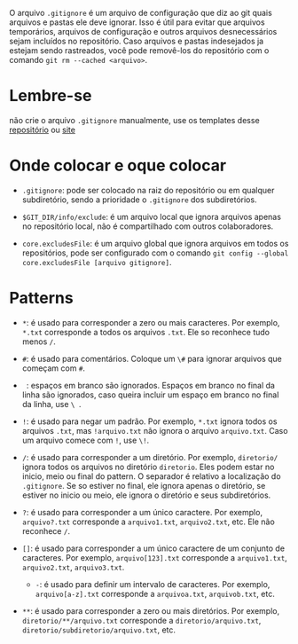 O arquivo `.gitignore` é um arquivo de configuração que diz ao git quais arquivos e pastas ele deve ignorar. Isso é útil para evitar que arquivos temporários, arquivos de configuração e outros arquivos desnecessários sejam incluídos no repositório. Caso arquivos e pastas indesejados ja estejam sendo rastreados, você pode removê-los do repositório com o comando `git rm --cached <arquivo>`.

# Lembre-se

não crie o arquivo `.gitignore` manualmente, use os templates desse [repositório](https://github.com/github/gitignore) ou [site](https://www.toptal.com/developers/gitignore)

# Onde colocar e oque colocar

- `.gitignore`: pode ser colocado na raiz do repositório ou em qualquer subdiretório, sendo a prioridade o `.gitignore` dos subdiretórios.

- `$GIT_DIR/info/exclude`: é um arquivo local que ignora arquivos apenas no repositório local, não é compartilhado com outros colaboradores.

- `core.excludesFile`: é um arquivo global que ignora arquivos em todos os repositórios, pode ser configurado com o comando `git config --global core.excludesFile [arquivo gitignore]`.

# Patterns

- `*`: é usado para corresponder a zero ou mais caracteres. Por exemplo, `*.txt` corresponde a todos os arquivos `.txt`. Ele so reconhece tudo menos `/`.

- `#`: é usado para comentários. Coloque um `\#` para ignorar arquivos que começam com `#`.

- ` `: espaços em branco são ignorados. Espaços em branco no final da linha são ignorados, caso queira incluir um espaço em branco no final da linha, use `\ `.

- `!`: é usado para negar um padrão. Por exemplo, `*.txt` ignora todos os arquivos `.txt`, mas `!arquivo.txt` não ignora o arquivo `arquivo.txt`. Caso um arquivo comece com `!`, use `\!`.

- `/`: é usado para corresponder a um diretório. Por exemplo, `diretorio/` ignora todos os arquivos no diretório `diretorio`. Eles podem estar no inicio, meio ou final do pattern. O separador é relativo a localização do `.gitignore`. Se so estiver no final, ele ignora apenas o diretório, se estiver no inicio ou meio, ele ignora o diretório e seus subdiretórios.

- `?`: é usado para corresponder a um único caractere. Por exemplo, `arquivo?.txt` corresponde a `arquivo1.txt`, `arquivo2.txt`, etc. Ele não reconhece `/`.

- `[]`: é usado para corresponder a um único caractere de um conjunto de caracteres. Por exemplo, `arquivo[123].txt` corresponde a `arquivo1.txt`, `arquivo2.txt`, `arquivo3.txt`.

    - `-`: é usado para definir um intervalo de caracteres. Por exemplo, `arquivo[a-z].txt` corresponde a `arquivoa.txt`, `arquivob.txt`, etc.

- `**`: é usado para corresponder a zero ou mais diretórios. Por exemplo, `diretorio/**/arquivo.txt` corresponde a `diretorio/arquivo.txt`, `diretorio/subdiretorio/arquivo.txt`, etc.

